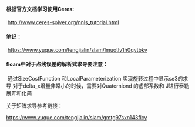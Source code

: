 #### 根据官方文档学习使用Ceres:

​	http://www.ceres-solver.org/nnls_tutorial.html

#### 笔记：

​	https://www.yuque.com/tengjialin/slam/lmuotlv1h0qvtbkv

#### floam中对于点线误差的解析式求导要注意：

​	通过SizeCostFunction 和LocalParameterization 实现旋转过程中显示se3的求导
对于delta_x增量非常小的时候，需要对Quaterniond 的虚部系数和 J进行泰勒展开和化简

关于矩阵求导参考链接：

https://www.yuque.com/tengjialin/slam/gmtg97sxn143flcy
